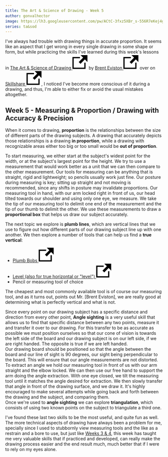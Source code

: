 ```yaml
---
title: The Art & Science of Drawing - Week 5
author: gonvalhector
image: https://lh3.googleusercontent.com/pw/ACtC-3fxz5XBr_s-556R7eKej4gzXgyBhqmeot3Ehp323Gu4F-QtFq9_s-r4rkYQPZSswTe5LWIdYzG-kzBPoLFlWTimaMXK3wmQx_s9LrFjlqadMUph6n4aWit6XyC0XTbJHHJw-aU_sQb1xJdqymY66wU0=w1200-h630-no?authuser=0
series: ta&sod
---
```


I've always had trouble with drawing things in accurate proportion. It seems like an aspect that I get wrong in every single drawing in some shape or form, but while practicing the skills I've learned during this week's lessons in [The Art & Science of Drawing <img src="/assets/images/icons/external.svg" alt="External Link" class="external-icon">] by [Brent Eviston <img src="/assets/images/icons/external.svg" alt="External Link" class="external-icon">] over on [Skillshare <img src="/assets/images/icons/external.svg" alt="External Link" class="external-icon">], I noticed I've become more conscious of it during a drawing, and thus, I'm able to either fix or avoid the usual mistakes altogether.

## Week 5 - Measuring & Proportion / Drawing with Accuracy & Precision

When it comes to drawing, **proportion** is the relationships between the size of different parts of the drawing subjects. A drawing that accurately depicts those relationships is a drawing **in proportion**, while a drawing with recognizable areas either too big or too small would be **out of proportion**.

To start measuring, we either start at the subject's widest point for the width, or at the subject's largest point for the height. We try to use a measurement that would work better as a unit that we can then compare to the other measurement. Our tools for measuring can be anything that is straight, rigid and lightweight; so pencils usually work just fine. Our posture during measuring is key; sitting up straight and not moving is recommended, since any shifts in posture may invalidate proportions. Our measuring tool in hand, with our arm locked right in front of us, our head tilted towards our shoulder and using only one eye, we measure. We take the tip of our measuring tool to delimit one end of the measurement and the tip of our thumb to delimit the other. We use these measurements to draw a **proportional box** that helps us draw our subject accurately.  

The next topic we explore is **plumb lines**, which are vertical lines that we use to figure out how different parts of our drawing subject line up with one another. We then explore a number of tools that can help us find a **true vertical**:

- [Plumb Bobs <img src="/assets/images/icons/external.svg" alt="External Link" class="external-icon">](https://en.wikipedia.org/wiki/Plumb_bob)
- [Level (also for true horizontal or "level") <img src="/assets/images/icons/external.svg" alt="External Link" class="external-icon">](https://en.wikipedia.org/wiki/Spirit_level)
- Pencil or measuring tool of choice

The cheapest and most commonly available tool is of course our measuring tool, and as it turns out, points out Mr. [Brent Eviston], we are really good at determining what is perfectly vertical and what is not.  

Since every point on our drawing subject has a specific distance and direction from every other point, **Angle sighting** is a very useful skill that allows us to find that specific distance between any two points, measure it and transfer it over to our drawing. For this transfer to be as accurate as possible we must position ourselves so that our cone of vision is towards the left side of the board and our drawing subject is on our left side, if we are right handed. The opposite is true if we are left handed.  
Our drawing board should be positioned so that the angle between the board and our line of sight is 90 degrees, our sight being perpendicular to the board. This will ensure that our angle measurements are not distorted. To extract an angle we hold our measuring tool in front of us with our arm straight and the elbow locked. We can then use our free hand to support the arm doing the angle extraction. With one eye closed, we tilt the measuring tool until it matches the angle desired for extraction. We then slowly transfer that angle in front of the drawing surface, and we draw it. It's highly encouraged to make several attempts while going back and forth between the drawing and the subject, and comparing them.  
Once we're used to **angle sighting** we can explore **triangulation**, which consists of using two known points on the subject to triangulate a third one.  

I've found these last two skills to be the most useful, and quite fun as well.
The more technical aspects of drawing have always been a problem for me, specially since I used to stubbornly view measuring tools and the like as a restrain and a bore to use, but just like [Weeks 3 & 4], this week has taught me very valuable skills that if practiced and developed, can really make the drawing process easier and the end result much, much better that if I were to rely on my eyes alone.


[Skillshare <img src="/assets/images/icons/external.svg" alt="External Link" class="external-icon">]: <https://www.skillshare.com/>
[Brent Eviston <img src="/assets/images/icons/external.svg" alt="External Link" class="external-icon">]: <http://www.evolveyourart.com/>
[The Art & Science of Drawing <img src="/assets/images/icons/external.svg" alt="External Link" class="external-icon">]: <https://www.skillshare.com/user/artandscienceofdrawing>
[Weeks 3 & 4]: <{% post_url 2020-07-20-ta&sod-weeks3&4 %}>
